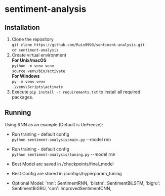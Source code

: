 # sentiment-analysis
## Installation
1. Clone the repository
<br/>`git clone https://github.com/Ruin9999/sentiment-analysis.git`
<br/>`cd sentiment-analysis`
3. Create virtual environment
<br/>**For Unix/macOS**
<br/>`python -m venv venv`
<br/>`source venv/bin/activate`
<br/>**For Windows**
<br/>`py -m venv venv`
<br/>`.\venv\Scripts\activate`
4. Execute `pip install -r requirements.txt` to install all required packages.


## Running
Using RNN as an example (Default is UnFreeze):
* Run training - default config
<br/>`python sentiment-analysis/main.py` --model rnn

* Run training - default config
<br/>`python sentiment-analysis/tuning.py` --model rnn

* Best Model are saved in /checkpoints/final_model

* Best Config are stored in /configs/hyperparam_tuning

* Optional Model: 
    'rnn': SentimentRNN,
    'bilstm': SentimentBiLSTM,
    'bigru': SentimentBiGRU,
    'cnn': ImprovedSentimentCNN,
